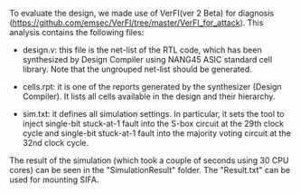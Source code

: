 To evaluate the design, we made use of VerFI(ver 2 Beta) for diagnosis (https://github.com/emsec/VerFI/tree/master/VerFI_for_attack). This analysis contains the following files:

- design.v: this file is the net-list of the RTL code, which has been synthesized by Design Compiler using NANG45 ASIC standard cell library. Note that the ungrouped net-list should be generated.

- cells.rpt: it is one of the reports generated by the synthesizer (Design Compiler). It lists all cells available in the design and their hierarchy.

- sim.txt: it defines all simulation settings. In particular, it sets the tool to inject single-bit stuck-at-1 fault into the S-box circuit at the 29th clock cycle and single-bit stuck-at-1 fault into the majority voting circuit at the 32nd clock cycle.

The result of the simulation (which took a couple of seconds using 30 CPU cores) can be seen in the "SimulationResult" folder. The "Result.txt" can be used for mounting SIFA.
